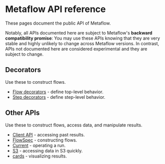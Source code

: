 
# Metaflow API reference

These pages document the public API of Metaflow.

Notably, all APIs documented here are subject to Metaflow's **backward
compatibility promise**: You may use these APIs knowing that they are
very stable and highly unlikely to change across Metaflow versions. In contrast, APIs not documented here are considered experimental and they
are subject to change.

## Decorators

Use these to construct flows.

- [Flow decorators](/api/flow-decorators) - define top-level behavior.
- [Step decorators](/api/step-decorators) - define step-level behavior.

## Other APIs

Use these to construct flows, access data, and manipulate results.

- [Client API](/api/client) - accessing past results.
- [FlowSpec](/api/flowspec) - constructing flows.
- [Current](/api/current) - operating a run.
- [S3](/api/s3) - accessing data in S3 quickly.
- [cards](/api/cards) - visualizing results.
